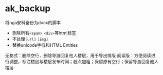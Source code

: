 # ak_backup

将nga安科备份为docx的脚本

- 删除所有`<span>` `<div>`等html标签
- 不处理`[url]` `[img]`
- 替换unicode字符和HTML Entities


无格式：删除空行，删除导游回复他人楼层，用于导出排版
阅读版：方便阅读进行调整，标注楼层与楼层发布时间；骰点加粗；保留原有空行；保留导游回复他人楼层